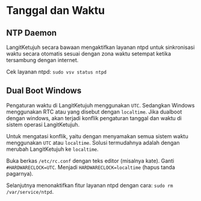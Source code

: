 # Tanggal dan Waktu

## NTP Daemon

LangitKetujuh secara bawaan mengaktifkan layanan ntpd untuk sinkronisasi waktu secara otomatis sesuai dengan zona waktu setempat ketika tersambung dengan internet.

Cek layanan ntpd: `sudo vsv status ntpd`

## Dual Boot Windows

Pengaturan waktu di LangitKetujuh menggunakan `UTC`. Sedangkan Windows menggunakan RTC atau yang disebut dengan `localtime`. Jika dualboot dengan windows, akan terjadi konflik pengaturan tanggal dan waktu di sistem operasi LangitKetujuh.

Untuk mengatasi konflik, yaitu dengan menyamakan semua sistem waktu menggunakan `UTC` atau `localtime`. Solusi termudahnya adalah dengan merubah LangitKetujuh ke `localtime`.

Buka berkas `/etc/rc.conf` dengan teks editor (misalnya kate).
Ganti `#HARDWARECLOCK=UTC`. Menjadi `HARDWARECLOCK=localtime` (hapus tanda pagarnya).

Selanjutnya menonaktifkan fitur layanan ntpd dengan cara: `sudo rm /var/service/ntpd`.
